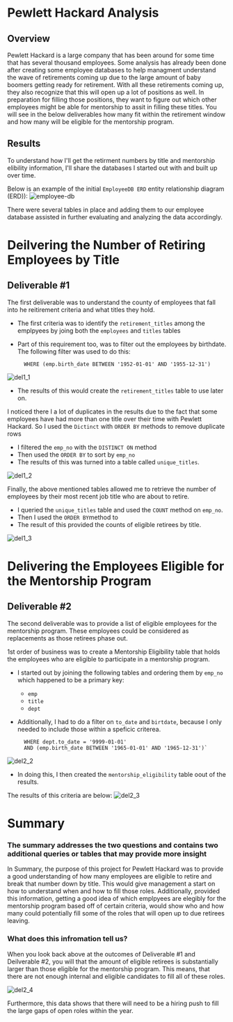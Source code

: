# Pewlett Hackard Analysis

## Overview

Pewlett Hackard is a large company that has been around for some time that has several thousand employees. Some analysis has already been done after creating some employee databases to help managment understand the wave of retirements coming up due to the large amount of baby boomers getting ready for retirement. With all these retirements coming up, they also recognize that this will open up a lot of positions as well. In preparation for filling those positions, they want to figure out which other employees might be able for mentorship to assit in filling these titles. You will see in the below deliverables how many fit within the retirement window and how many will be eligible for the mentorship program.
## Results

To understand how I'll get the retirment numbers by title and mentorship elibility information, I'll share the databases I started out with and built up over time.

Below is an example of the initial `EmployeeDB ERD` entity relationship diagram (ERD)):
![employee-db](https://github.com/hastyjr/Pewlett-Hackard-Analysis/blob/main/Resources/EmployeeDB.png)

There were several tables in place and adding them to our employee database assisted in further evaluating and analyzing the data accordingly.

# Deilvering the Number of Retiring Employees by Title
## Deliverable #1

The first deliverable was to understand the county of  employees that fall into he reitirement criteria and what titles they hold.

* The first criteria was to identify the `retirement_titles` among the emplpyees by joing both the `employees` and `titles` tables

* Part of this requirement too, was to filter out the employees by birthdate. The following filter was used to do this:

        WHERE (emp.birth_date BETWEEN '1952-01-01' AND '1955-12-31')

![del1_1](https://github.com/hastyjr/Pewlett-Hackard-Analysis/blob/main/Resources/del1_1.png)

* The results of this would create the `retirement_titles` table to use later on.

I noticed there I a lot of duplicates in the results due to the fact that some employees have had more than one title over their time with Pewlett Hackard. So I used the `Dictinct` with `ORDER BY` methods to remove duplicate rows

* I filtered the `emp_no` with the `DISTINCT ON` method
* Then used the `ORDER BY` to sort by `emp_no`
* The results of this was turned into a table called `unique_titles`.

![del1_2](https://github.com/hastyjr/Pewlett-Hackard-Analysis/blob/main/Resources/del1_2.png)

Finally, the above mentioned tables allowed me to retrieve the number of employees by their most recent job title who are about to retire.

* I queried the `unique_titles` table and used the `COUNT` method on `emp_no`.
* Then I used the `ORDER BY`method to
* The result of this provided the counts of eligible retirees by title.

![del1_3](https://github.com/hastyjr/Pewlett-Hackard-Analysis/blob/main/Resources/del1_3.png)

# Delivering the Employees Eligible for the Mentorship Program
## Deliverable #2

The second deliverable was to provide a list of eligible employees for the mentorship program. These employees could be considered as replacements as those retirees phase out. 

1st order of business was to create a Mentorship Eligibility table that holds the employees who are eligible to participate in a mentorship program.

* I started out by joining the following tables and ordering them by `emp_no` which happened to be a primary key:
    * `emp`
    * `title`
    * `dept`
* Additionally, I had to do a filter on `to_date` and `birtdate`, because I only needed to include those within a speficic criterea.

        WHERE dept.to_date = '9999-01-01'
	    AND (emp.birth_date BETWEEN '1965-01-01' AND '1965-12-31')`
![del2_2](https://github.com/hastyjr/Pewlett-Hackard-Analysis/blob/main/Resources/del2_2.png)

* In doing this, I then created the `mentorship_eligibility` table oout of the results. 

The results of this criteria are below:
![del2_3](https://github.com/hastyjr/Pewlett-Hackard-Analysis/blob/main/Resources/del2_3.png)


# Summary

### The summary addresses the two questions and contains two additional queries or tables that may provide more insight

In Summary, the purpose of this project for Pewlett Hackard was to provide a good understanding of how many employees are eligible to retire and break that number down by title. This would give management a start on how to understand when and how to fill those roles. Additionally, provided this information, getting a good idea of which emplpyees are elegibly for the mentorship program based off of certain criteria, would show who and how many could potentially fill some of the roles that will open up to due retirees leaving. 
### What does this infromation tell us? 
When you look back above at the outcomes of Deliverable #1 and Deilverable #2, you will that the amount of eligible retirees is substantially larger than those eligible for the mentorship program. This means, that there are not enough internal and eligible candidates to fill all of these roles. 

![del2_4](del2_4.png)

Furthermore, this data shows that there will need to be a hiring push to fill the large gaps of open roles within the year. 